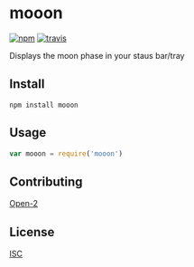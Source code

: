 # mooon

[![npm][npm-image]][npm-url]
[![travis][travis-image]][travis-url]

[npm-image]: https://img.shields.io/npm/v/mooon.svg?style=flat-square
[npm-url]: https://www.npmjs.com/package/mooon
[travis-image]: https://img.shields.io/travis/bcomnes/mooon.svg?style=flat-square
[travis-url]: https://travis-ci.org/bcomnes/mooon

Displays the moon phase in your staus bar/tray

## Install

```
npm install mooon
```

## Usage

```js
var mooon = require('mooon')
```

## Contributing

[Open-2](CONTRIBUTING.md)

## License

[ISC](LICENSE.md)
